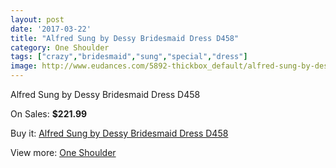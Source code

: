 ```yaml
---
layout: post
date: '2017-03-22'
title: "Alfred Sung by Dessy Bridesmaid Dress D458"
category: One Shoulder
tags: ["crazy","bridesmaid","sung","special","dress"]
image: http://www.eudances.com/5892-thickbox_default/alfred-sung-by-dessy-bridesmaid-dress-d458.jpg
---
```

Alfred Sung by Dessy Bridesmaid Dress D458

On Sales: **$221.99**
<a href="https://www.eudances.com/en/one-shoulder/2077-alfred-sung-by-dessy-bridesmaid-dress-d458.html"><amp-img layout="responsive" width="600" height="600" src="//www.eudances.com/5892-thickbox_default/alfred-sung-by-dessy-bridesmaid-dress-d458.jpg" alt="Alfred Sung by Dessy Bridesmaid Dress D458 0" /></a>
<a href="https://www.eudances.com/en/one-shoulder/2077-alfred-sung-by-dessy-bridesmaid-dress-d458.html"><amp-img layout="responsive" width="600" height="600" src="//www.eudances.com/5893-thickbox_default/alfred-sung-by-dessy-bridesmaid-dress-d458.jpg" alt="Alfred Sung by Dessy Bridesmaid Dress D458 1" /></a>

Buy it: [Alfred Sung by Dessy Bridesmaid Dress D458](https://www.eudances.com/en/one-shoulder/2077-alfred-sung-by-dessy-bridesmaid-dress-d458.html "Alfred Sung by Dessy Bridesmaid Dress D458")

View more: [One Shoulder](https://www.eudances.com/en/23-one-shoulder "One Shoulder")